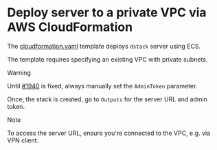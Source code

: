 # Deploy server to a private VPC via AWS CloudFormation

The [cloudformation.yaml](cloudformation.yaml) template deploys `dstack` server
using ECS.

The template requires specifying an existing VPC with private subnets.

> [!WARNING]
> Until [#1940](https://github.com/dstackai/dstack/issues/1940) is fixed, always manually set the `AdminToken`
> parameter.

Once, the stack is created, go to `Outputs` for the server URL and admin token.

> [!NOTE]
> To access the server URL, ensure you're connected to the VPC, e.g. via VPN client.